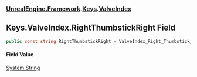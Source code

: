 ### [UnrealEngine.Framework](UnrealEngine_Framework.md 'UnrealEngine.Framework').[Keys](Keys.md 'UnrealEngine.Framework.Keys').[ValveIndex](Keys_ValveIndex.md 'UnrealEngine.Framework.Keys.ValveIndex')
## Keys.ValveIndex.RightThumbstickRight Field
```csharp
public const string RightThumbstickRight = ValveIndex_Right_Thumbstick_Right;
```
#### Field Value
[System.String](https://docs.microsoft.com/en-us/dotnet/api/System.String 'System.String')
